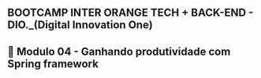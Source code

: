 ## BOOTCAMP INTER ORANGE TECH + BACK-END - DIO._(Digital Innovation One)

## 📝 Modulo 04 - Ganhando produtividade com Spring framework